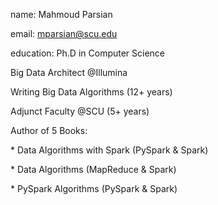 name: Mahmoud Parsian

email: mparsian@scu.edu

education: Ph.D in Computer Science

Big Data Architect @Illumina

Writing Big Data Algorithms (12+ years)

Adjunct Faculty @SCU (5+ years)

Author of 5 Books:

\* Data Algorithms with Spark (PySpark & Spark)

\* Data Algorithms (MapReduce & Spark)

\* PySpark Algorithms (PySpark & Spark)